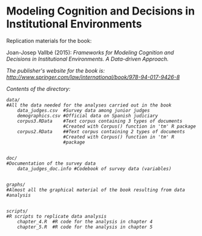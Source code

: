 Modeling Cognition and Decisions in Institutional Environments
====================================

Replication materials for the book:

Joan-Josep Vallbé (2015): <em>Frameworks for Modeling Cognition
and Decisions in Institutional Environments. A Data-driven
Approach<em>.

The publisher's website for the book is: http://www.springer.com/law/international/book/978-94-017-9426-8

Contents of the directory:

	data/
	#All the data needed for the analyses carried out in the book
		data_judges.csv  #Survey data among junior judges
		demographics.csv #Official data on Spanish judiciary
		corpus3.RData    #Text corpus containing 3 types of documents
	                     #Created with Corpus() function in 'tm' R package
		corpus2.RData    ##Text corpus containing 2 types of documents
	                     #Created with Corpus() function in 'tm' R
                         #package


	doc/
	#Documentation of the survey data
		data_judges_doc.info #Codebook of survey data (variables)


	graphs/
	#Almost all the graphical material of the book resulting from data
	#analysis


	scripts/
	#R scripts to replicate data analysis
		chapter_4.R  #R code for the analysis in chapter 4
		chapter_5.R  #R code for the analysis in chapter 5
	



